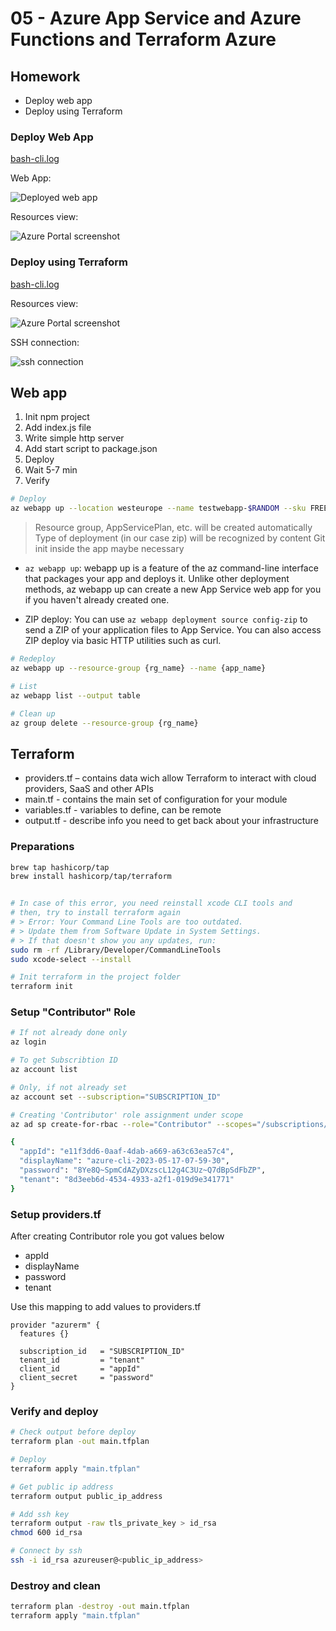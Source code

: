 # 05 - Azure App Service and Azure Functions and Terraform Azure

## Homework

- Deploy web app
- Deploy using Terraform

### Deploy Web App

[bash-cli.log](./deploy_webapp/bash-cli.log)

Web App:

![Deployed web app](./deploy_webapp/deployed-webapp.png)

Resources view:

![Azure Portal screenshot](./deploy_webapp/azure-portal-webapp.png)

### Deploy using Terraform

[bash-cli.log](./deploy_vm_by_terraform/bash-cli.log)

Resources view:

![Azure Portal screenshot](./deploy_vm_by_terraform/azure-resources.png)

SSH connection:

![ssh connection](./deploy_vm_by_terraform/ssh-connection.png)

## Web app

1. Init npm project
2. Add index.js file
3. Write simple http server
4. Add start script to package.json
5. Deploy
6. Wait 5-7 min
7. Verify

```bash
# Deploy
az webapp up --location westeurope --name testwebapp-$RANDOM --sku FREE
```

> Resource group, AppServicePlan, etc. will be created automatically
> Type of deployment (in our case zip) will be recognized by content
> Git init inside the app maybe necessary

- `az webapp up`: webapp up is a feature of the az command-line interface that packages your app and deploys it. Unlike other deployment methods, az webapp up can create a new App Service web app for you if you haven't already created one.

- ZIP deploy: You can use `az webapp deployment source config-zip` to send a ZIP of your application files to App Service. You can also access ZIP deploy via basic HTTP utilities such as curl.

```bash
# Redeploy
az webapp up --resource-group {rg_name} --name {app_name}

# List
az webapp list --output table

# Clean up
az group delete --resource-group {rg_name}
```

## Terraform

- providers.tf – contains data wich allow Terraform to interact with cloud providers, SaaS and other APIs
- main.tf - contains the main set of configuration for your module
- variables.tf - variables to define, can be remote
- output.tf - describe info you need to get back about your infrastructure

### Preparations

```bash
brew tap hashicorp/tap                         
brew install hashicorp/tap/terraform


# In case of this error, you need reinstall xcode CLI tools and
# then, try to install terraform again
# > Error: Your Command Line Tools are too outdated.
# > Update them from Software Update in System Settings.
# > If that doesn't show you any updates, run:
sudo rm -rf /Library/Developer/CommandLineTools
sudo xcode-select --install

# Init terraform in the project folder
terraform init
```

### Setup "Contributor" Role

```bash
# If not already done only
az login

# To get Subscribtion ID
az account list

# Only, if not already set
az account set --subscription="SUBSCRIPTION_ID"

# Creating 'Contributor' role assignment under scope
az ad sp create-for-rbac --role="Contributor" --scopes="/subscriptions/43aa0595-8fda-44a4-b227-f3733785e5c2"

{
  "appId": "e11f3dd6-0aaf-4dab-a669-a63c63ea57c4",
  "displayName": "azure-cli-2023-05-17-07-59-30",
  "password": "8Ye8Q~SpmCdAZyDXzscL12g4C3Uz~Q7dBpSdFbZP",
  "tenant": "8d3eeb6d-4534-4933-a2f1-019d9e341771"
}

```

### Setup providers.tf

After creating Contributor role you got values below

- appId
- displayName
- password
- tenant

Use this mapping to add values to providers.tf

```t
provider "azurerm" {
  features {}
  
  subscription_id   = "SUBSCRIPTION_ID"
  tenant_id         = "tenant"
  client_id         = "appId"
  client_secret     = "password"
}
```

### Verify and deploy

```bash
# Check output before deploy
terraform plan -out main.tfplan

# Deploy
terraform apply "main.tfplan"

# Get public ip address
terraform output public_ip_address

# Add ssh key
terraform output -raw tls_private_key > id_rsa
chmod 600 id_rsa

# Connect by ssh
ssh -i id_rsa azureuser@<public_ip_address>
```

### Destroy and clean

```bash
terraform plan -destroy -out main.tfplan
terraform apply "main.tfplan" 
```
